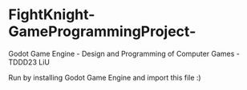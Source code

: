 # FightKnight-GameProgrammingProject-
Godot Game Engine - Design and Programming of Computer Games - TDDD23 LiU

Run by installing Godot Game Engine and import this file :)
